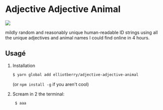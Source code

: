 # Adjective Adjective Animal 
![](https://i.postimg.cc/FKgYHYPj/download-1.png)

mildly random and reasonably unique human-readable ID strings using all the unique adjectives and animal names I could find online in 4 hours.

## Usagé

1. Installation

    ```sh
    $ yarn global add elliotberry/adjective-adjective-animal
    ```
    (or `npm install -g` if you aren't cool)

2. Scream in 2 the terminal:

   ```sh
    $ aaa
    ```
